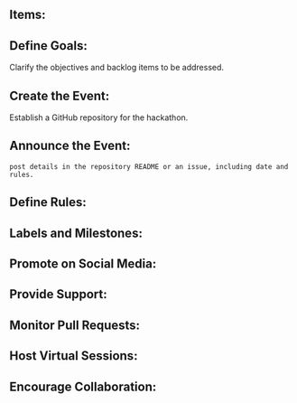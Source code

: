 ## Items:
## Define Goals:
  Clarify the objectives and backlog items to be addressed.
## Create the Event:
  Establish a GitHub repository for the hackathon.

## Announce the Event:
    post details in the repository README or an issue, including date and rules.

## Define Rules:

## Labels and Milestones:

## Promote on Social Media:

## Provide Support:

## Monitor Pull Requests:

## Host Virtual Sessions:

## Encourage Collaboration:
